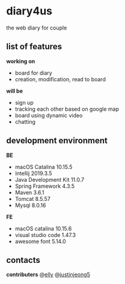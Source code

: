 # diary4us

the web diary for couple

## list of features
**working on**
- board for diary
- creation, modification, read to board

**will be**
- sign up
- tracking each other based on google map
- board using dynamic video
- chatting 

## development environment

**BE**
- macOS Catalina 10.15.5
- Intellij 2019.3.5
- Java Development Kit 11.0.7
- Spring Framework 4.3.5
- Maven 3.6.1
- Tomcat 8.5.57
- Mysql 8.0.16

**FE**
- macOS catalina 10.15.6
- visual studio code 1.47.3
- awesome font 5.14.0

## contacts
**contributers**
@[elly](https://github.com/ellyheetov)
@[justinjeong5](https://github.com/justinjeong5)
